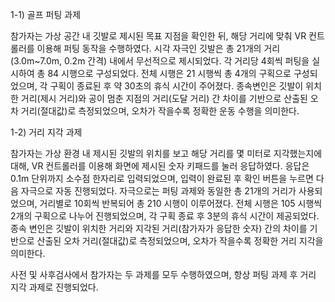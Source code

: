 1-1) 골프 퍼팅 과제

참가자는 가상 공간 내 깃발로 제시된 목표 지점을 확인한 뒤, 해당 거리에 맞춰 VR 컨트롤러를 이용해 퍼팅 동작을 수행하였다. 시각 자극인 깃발은 총 21개의 거리(3.0m~7.0m, 0.2m 간격) 내에서 무선적으로 제시되었다. 각 거리당 4회씩 퍼팅을 실시하여 총 84 시행으로 구성되었다. 전체 시행은 21 시행씩 총 4개의 구획으로 구성되었으며, 각 구획이 종료된 후 약 30초의 휴식 시간이 주어졌다. 종속변인은 깃발이 위치한 거리(제시 거리)와 공이 멈춘 지점의 거리(도달 거리) 간 차이를 기반으로 산출된 오차 거리(절대값)로 측정되었으며, 오차가 작을수록 정확한 운동 수행을 의미한다.

1-2) 거리 지각 과제

참가자는 가상 환경 내 제시된 깃발의 위치를 보고 해당 거리를 몇 미터로 지각했는지에 대해, VR 컨트롤러를 이용해 화면에 제시된 숫자 키패드를 눌러 응답하였다. 응답은 0.1m 단위까지 소수점 한자리로 입력되었으며, 입력이 완료된 후 확인 버튼을 누르면 다음 자극으로 자동 진행되었다. 자극으로는 퍼팅 과제와 동일한 총 21개의 거리가 사용되었으며, 거리별로 10회씩 반복되어 총 210 시행이 이루어졌다. 전체 시행은 105 시행씩 2개의 구획으로 나누어 진행되었으며, 각 구획 종료 후 3분의 휴식 시간이 제공되었다. 종속 변인은 깃발이 위치한 거리와 지각된 거리(참가자가 응답한 숫자) 간의 차이를 기반으로 산출된 오차 거리(절대값)로 측정되었으며, 오차가 작을수록 정확한 거리 지각을 의미한다.

사전 및 사후검사에서 참가자는 두 과제를 모두 수행하였으며, 항상 퍼팅 과제 후 거리 지각 과제로 진행되었다.
